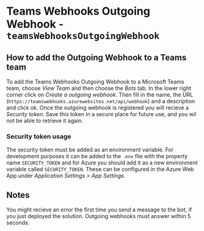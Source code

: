 # Teams Webhooks Outgoing Webhook - `teamsWebhooksOutgoingWebhook`

## How to add the Outgoing Webhook to a Teams team

To add the Teams Webhooks Outgoing Webhook to a Microsoft Teams team, choose *View Team* and then choose the *Bots* tab. In the lower right corner click on *Create a outgoing webhook*. Then fill in the name, the URL (`https://teamswebhooks.azurewebsites.net/api/webhook`) and a description and click ok. Once the outgoing webhook is registered you will recieve a _Security token_. Save this token in a secure place for future use, and you wil not be able to retrieve it again. 

### Security token usage

The security token must be added as an environment variable. For development purposes it can be added to the `.env` file with the property name `SECURITY_TOKEN` and for Azure you should add it as a new environment variable called `SECURITY_TOKEN`. These can be configured in the Azure Web App under *Application Settings > App Settings*.

## Notes

You might recieve an error the first time you send a message to the bot, if you just deployed the solution. Outgoing webhooks must answer within 5 seconds.
